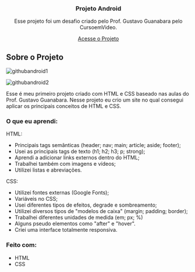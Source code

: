 


<!-- PROJECT LOGO -->
<br />
<div align="center">
  <a href="https://github.com/othneildrew/Best-README-Template">
    
  </a>

  <h3 align="center">Projeto Android</h3>

  <p align="center">
    Esse projeto foi um desafio criado pelo Prof. Gustavo Guanabara pelo CursoemVideo.
  </p>
  
  <a href="https://enzfeijo.github.io/projeto-android/" target="_blank"> Acesse o Projeto </a>
</div>

<!-- ABOUT THE PROJECT -->
## Sobre o Projeto

![githubandroid1](https://user-images.githubusercontent.com/98236401/161452689-3a7beedd-a78d-4070-9ef1-44e7d51320c1.gif)

![githubandroid2](https://user-images.githubusercontent.com/98236401/161452693-c79e425e-05d8-4111-b335-8f4811d57080.gif)

Esse é meu primeiro projeto criado com HTML e CSS baseado nas aulas do Prof. Gustavo Guanabara. Nesse projeto eu crio um site no qual consegui aplicar os principais conceitos de HTML e CSS.


### O que eu aprendi:

HTML:

- Principais tags semânticas (header; nav; main; article; aside; footer);
- Usei as principais tags de texto (h1; h2; h3; p; strong);
- Aprendi a adicionar links externos dentro do HTML;
- Trabalhei também com imagens e vídeos;
- Utilizei listas e abreviações.

CSS:

- Utilizei fontes externas (Google Fonts);
- Variáveis no CSS;
- Usei diferentes tipos de efeitos, degrade e sombreamento;
- Utilizei diversos tipos de "modelos de caixa" (margin; padding; border);
- Trabalhei diferentes unidades de medida (em; px; %)
- Alguns pseudo elementos como "after" e "hover".
- Criei uma interface totalmente responsiva.

### Feito com:

- HTML
- CSS
